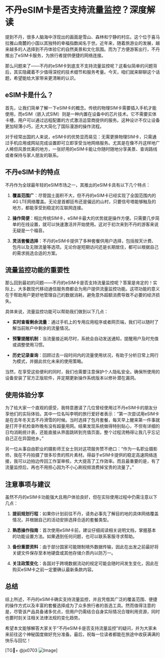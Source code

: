 # 不丹eSIM卡是否支持流量监控？深度解读

提到不丹，很多人脑海中浮现出的画面是雪山、森林和宁静的村庄。这个位于喜马拉雅山南麓的小国以其独特的幸福指数闻名于世。近年来，随着旅游业的发展，越来越多的人选择到不丹体验它的自然美景和文化氛围。而为了方便游客出行，不丹推出了eSIM卡服务，为旅行者提供便捷的网络连接。

那么问题来了——不丹的eSIM卡到底支不支持流量监控呢？这看似简单的问题背后，其实隐藏着不少值得深挖的技术细节和服务考量。今天，咱们就来聊聊这个话题，希望能给大家带来更清晰的认识。

## eSIM卡是什么？

首先，让我们简单了解一下eSIM卡的概念。传统的物理SIM卡需要插入手机才能使用，而eSIM（嵌入式SIM）则是一种内置在设备中的芯片技术。它不需要实体卡槽，用户可以通过远程配置的方式激活运营商提供的服务。这种设计不仅让设备更加轻薄小巧，还大大简化了国际漫游的操作流程。

对于经常出国的人来说，eSIM卡的优势显而易见：无需更换物理SIM卡，只需通过手机应用或网站完成设置即可立即享受当地网络服务。尤其是在像不丹这样地广人稀但风景优美的地方，一张好用的eSIM卡能让你随时随地分享美景、查询路线或者保持与家人朋友的联系。

## 不丹eSIM卡的特点

不丹作为全球最年轻的eSIM市场之一，其推出的eSIM卡具有以下几个特点：

1. **覆盖范围广**：尽管国土面积不大，但不丹的eSIM卡已经实现了全国范围内的4G LTE网络覆盖。无论是首都廷布还是偏远的山村，只要信号塔能够触及的地方，都能享受到稳定的互联网连接。

2. **操作简便**：相比传统SIM卡，eSIM卡最大的优势就是操作方便。只需要几步简单的在线设置，就可以快速激活并开始使用。这对于初次来到不丹的游客来说无疑是一个福音。

3. **灵活套餐选择**：不丹的eSIM卡提供了多种套餐供用户选择，包括按天计费、包月以及无限流量等选项。无论你是短期访问还是长期居住，都可以根据自己的需求挑选合适的方案。

## 流量监控功能的重要性

那么回到最初的问题——不丹的eSIM卡是否支持流量监控呢？答案是肯定的！实际上，大多数现代移动通信服务商都会为用户提供流量监控功能。这项功能的意义在于帮助用户更好地管理自己的数据消耗，避免意外超额消费导致不必要的经济损失。

具体来说，流量监控功能可以帮助我们做到以下几点：

- **实时查看剩余流量**：通过手机上的专用应用程序或者网页端，我们可以随时了解当前账户中剩余的流量情况。
  
- **预警提醒机制**：当流量接近耗尽时，系统会自动发送通知，提醒用户及时充值或调整使用习惯。
  
- **历史记录查询**：回顾过去一段时间内的流量使用状况，有助于分析日常上网行为模式，并据此优化未来的使用策略。

当然，在享受这些便利的同时，我们也需要注意保护个人隐私安全。确保所使用的设备安装了官方正版软件，并定期更新操作系统版本以修补潜在漏洞。

## 使用体验分享

为了给大家一个直观的感受，我特意邀请了几位曾经使用过不丹eSIM卡的朋友分享他们的实际体验。其中一位名叫李明的旅行爱好者表示：“第一次尝试用eSIM卡是在去年冬天去不丹滑雪的时候。当时选择了包月套餐，每天早上醒来第一件事就是打开手机检查昨晚有没有超量用网。结果发现系统做得特别贴心，不但有详细的日均消耗统计表，还能直接从界面跳转到充值页面，整个过程流畅得让我几乎忘记自己正在异国他乡。”

另一位从事自由职业的摄影师王女士则对这项服务赞不绝口：“作为一名职业摄影师，我在不丹拍摄了很多珍贵的照片素材。得益于eSIM卡提供的稳定高速网络连接，我可以边拍边传回工作室审核，大大提高了工作效率。而且最重要的是，有了流量监控后，再也不用担心因为不小心刷视频浪费掉宝贵的流量了。”

## 注意事项与建议

虽然不丹的eSIM卡功能强大且用户体验良好，但在实际使用过程中仍需注意以下几点：

1. **提前规划行程**：如果你计划前往不丹，请务必事先了解目的地的具体网络覆盖情况，并根据自己的活动安排选择合适的套餐类型。

2. **熟悉操作指南**：首次使用eSIM卡前，建议仔细阅读相关说明文档，掌握基本的功能设置方法。如果遇到任何问题，也可以联系客服寻求帮助。

3. **备份重要资料**：由于部分国家可能限制境外数据传输，因此在出发之前最好将关键文件保存至本地硬盘或其他存储介质内以防万一。

4. **关注政策变化**：各国对于跨境数据流动的规定可能会随时间发生变化，因此在购买eSIM卡之前一定要确认最新条款内容。

## 总结

综上所述，不丹的eSIM卡确实支持流量监控，并且凭借其广泛的覆盖范围、便捷的操作方式以及丰富的套餐选择成为了众多旅行者的首选工具。然而值得注意的是，尽管该产品具备诸多优点，但用户仍需结合自身实际情况合理利用资源，同时也要时刻关注相关法律法规的变化趋势。

希望本文能够解答大家关于“不丹eSIM卡是否支持流量监控”的疑问，并为大家未来前往这个神秘国度做好充分准备。最后，祝每一位读者都能在旅途中收获满满的快乐与回忆！

[TG💪+ @jx0703 ![Image](https://github.com/user-attachments/assets/dbca1d08-cadb-493c-b0ec-ad6f7a83f270)]